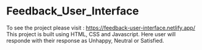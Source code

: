 # Feedback_User_Interface
To see the project please visit :  https://feedback-user-interface.netlify.app/  This project is built using HTML, CSS and Javascript. Here user will responde with their response as Unhappy, Neutral or Satisfied.

